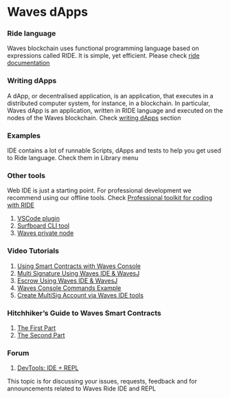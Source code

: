 # Waves dApps
 
### Ride language

Waves blockchain uses functional programming language based on expressions called RIDE. It is simple, yet efficient. 
Please check [ride documentation](https://docs.wavesplatform.com/en/ride)


### Writing dApps

A dApp, or decentralised application, is an application, that executes in a distributed computer system, for instance, 
in a blockchain. In particular, Waves dApp is an application, written in RIDE language and executed on the nodes of the 
Waves blockchain. Check [writing dApps](https://docs.wavesplatform.com/en/building-apps/smart-contracts/writing-dapps)
section

### Examples

IDE contains a lot of runnable Scripts, dApps and tests to help you get used to Ride language.
Check them in Library menu


### Other tools

Web IDE is just a starting point. For professional development we recommend using our offline tools.
Check [Professional toolkit for coding with RIDE](https://blog.wavesplatform.com/how-to-build-deploy-and-test-a-waves-ride-dapp-785311f58c2)

1. [VSCode plugin](https://marketplace.visualstudio.com/items?itemName=wavesplatform.waves-ride)
2. [Surfboard CLI tool](https://www.npmjs.com/package/@waves/surfboard)
3. [Waves private node](https://hub.docker.com/r/wavesplatform/waves-private-node)


### Video Tutorials          
                                                                                   
1. [Using Smart Contracts with Waves Console](https://www.youtube.com/watch?v=sOZuE9Ebfko&t=557s)     
2. [Multi Signature Using Waves IDE & WavesJ](https://www.youtube.com/watch?v=o2msjSo0y0o&t=32s)      
3. [Escrow Using Waves IDE & WavesJ](https://www.youtube.com/watch?v=31dwYcgb65M&t=381s)              
4. [Waves Console Commands Example](https://www.youtube.com/watch?v=gBgLjg6nrvA&amp=&feature=youtu.be)
5. [Create MultiSig Account via Waves IDE tools](https://www.youtube.com/watch?v=8DKRGnwsBjk)         


### Hitchhiker’s Guide to Waves Smart Contracts

1. [The First Part](https://blog.wavesplatform.com/the-hitchhikers-guide-to-waves-smart-contracts-part-1-b80aa47a745a)   
2. [The Second Part](https://blog.wavesplatform.com/the-hitchhikers-guide-to-waves-smart-contracts-part-2-44621fd5a007)
   
   
### Forum

1.  [DevTools: IDE + REPL](https://forum.wavesplatform.com/t/devtools-ide-repl/1992)

This topic is for discussing your issues, requests, feedback and for announcements related to Waves Ride IDE and REPL

